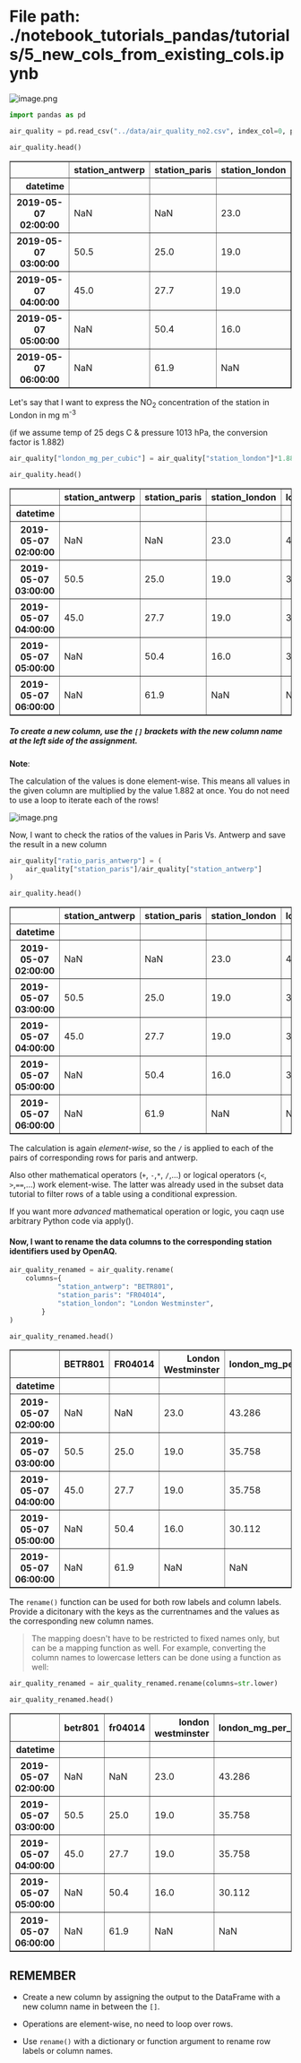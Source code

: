 # File path: ./notebook_tutorials_pandas/tutorials/5_new_cols_from_existing_cols.ipynb

![image.png](5_new_cols_from_existing_cols_files/54e5bc96-7270-4f04-9397-31d638f3acdc.png)


```python
import pandas as pd
```


```python
air_quality = pd.read_csv("../data/air_quality_no2.csv", index_col=0, parse_dates=True)

```


```python
air_quality.head()
```




<div>
<style scoped>
    .dataframe tbody tr th:only-of-type {
        vertical-align: middle;
    }

    .dataframe tbody tr th {
        vertical-align: top;
    }

    .dataframe thead th {
        text-align: right;
    }
</style>
<table border="1" class="dataframe">
  <thead>
    <tr style="text-align: right;">
      <th></th>
      <th>station_antwerp</th>
      <th>station_paris</th>
      <th>station_london</th>
    </tr>
    <tr>
      <th>datetime</th>
      <th></th>
      <th></th>
      <th></th>
    </tr>
  </thead>
  <tbody>
    <tr>
      <th>2019-05-07 02:00:00</th>
      <td>NaN</td>
      <td>NaN</td>
      <td>23.0</td>
    </tr>
    <tr>
      <th>2019-05-07 03:00:00</th>
      <td>50.5</td>
      <td>25.0</td>
      <td>19.0</td>
    </tr>
    <tr>
      <th>2019-05-07 04:00:00</th>
      <td>45.0</td>
      <td>27.7</td>
      <td>19.0</td>
    </tr>
    <tr>
      <th>2019-05-07 05:00:00</th>
      <td>NaN</td>
      <td>50.4</td>
      <td>16.0</td>
    </tr>
    <tr>
      <th>2019-05-07 06:00:00</th>
      <td>NaN</td>
      <td>61.9</td>
      <td>NaN</td>
    </tr>
  </tbody>
</table>
</div>



Let's say that I want to express the NO<sub>2</sub> concentration of the station in London in mg m<sup>-3<sup>

(if we assume temp of 25 degs C & pressure 1013 hPa, the conversion factor is 1.882)


```python
air_quality["london_mg_per_cubic"] = air_quality["station_london"]*1.882
```


```python
air_quality.head()
```




<div>
<style scoped>
    .dataframe tbody tr th:only-of-type {
        vertical-align: middle;
    }

    .dataframe tbody tr th {
        vertical-align: top;
    }

    .dataframe thead th {
        text-align: right;
    }
</style>
<table border="1" class="dataframe">
  <thead>
    <tr style="text-align: right;">
      <th></th>
      <th>station_antwerp</th>
      <th>station_paris</th>
      <th>station_london</th>
      <th>london_mg_per_cubic</th>
    </tr>
    <tr>
      <th>datetime</th>
      <th></th>
      <th></th>
      <th></th>
      <th></th>
    </tr>
  </thead>
  <tbody>
    <tr>
      <th>2019-05-07 02:00:00</th>
      <td>NaN</td>
      <td>NaN</td>
      <td>23.0</td>
      <td>43.286</td>
    </tr>
    <tr>
      <th>2019-05-07 03:00:00</th>
      <td>50.5</td>
      <td>25.0</td>
      <td>19.0</td>
      <td>35.758</td>
    </tr>
    <tr>
      <th>2019-05-07 04:00:00</th>
      <td>45.0</td>
      <td>27.7</td>
      <td>19.0</td>
      <td>35.758</td>
    </tr>
    <tr>
      <th>2019-05-07 05:00:00</th>
      <td>NaN</td>
      <td>50.4</td>
      <td>16.0</td>
      <td>30.112</td>
    </tr>
    <tr>
      <th>2019-05-07 06:00:00</th>
      <td>NaN</td>
      <td>61.9</td>
      <td>NaN</td>
      <td>NaN</td>
    </tr>
  </tbody>
</table>
</div>



##### To create a new column, use the `[]` brackets with the new column name at the left side of the assignment.

**Note**:

The calculation of the values is done element-wise. This means all values in the given column are multiplied by the value 1.882 at once. You do not need to use a loop to iterate each of the rows!

![image.png](5_new_cols_from_existing_cols_files/de4d4a7a-cf35-4cd1-a913-11fb4a4d2bbe.png)

Now, I want to check the ratios of the values in Paris Vs. Antwerp and save the result in a new column


```python
air_quality["ratio_paris_antwerp"] = (
    air_quality["station_paris"]/air_quality["station_antwerp"]
)
```


```python
air_quality.head()
```




<div>
<style scoped>
    .dataframe tbody tr th:only-of-type {
        vertical-align: middle;
    }

    .dataframe tbody tr th {
        vertical-align: top;
    }

    .dataframe thead th {
        text-align: right;
    }
</style>
<table border="1" class="dataframe">
  <thead>
    <tr style="text-align: right;">
      <th></th>
      <th>station_antwerp</th>
      <th>station_paris</th>
      <th>station_london</th>
      <th>london_mg_per_cubic</th>
      <th>ratio_paris_antwerp</th>
    </tr>
    <tr>
      <th>datetime</th>
      <th></th>
      <th></th>
      <th></th>
      <th></th>
      <th></th>
    </tr>
  </thead>
  <tbody>
    <tr>
      <th>2019-05-07 02:00:00</th>
      <td>NaN</td>
      <td>NaN</td>
      <td>23.0</td>
      <td>43.286</td>
      <td>NaN</td>
    </tr>
    <tr>
      <th>2019-05-07 03:00:00</th>
      <td>50.5</td>
      <td>25.0</td>
      <td>19.0</td>
      <td>35.758</td>
      <td>0.495050</td>
    </tr>
    <tr>
      <th>2019-05-07 04:00:00</th>
      <td>45.0</td>
      <td>27.7</td>
      <td>19.0</td>
      <td>35.758</td>
      <td>0.615556</td>
    </tr>
    <tr>
      <th>2019-05-07 05:00:00</th>
      <td>NaN</td>
      <td>50.4</td>
      <td>16.0</td>
      <td>30.112</td>
      <td>NaN</td>
    </tr>
    <tr>
      <th>2019-05-07 06:00:00</th>
      <td>NaN</td>
      <td>61.9</td>
      <td>NaN</td>
      <td>NaN</td>
      <td>NaN</td>
    </tr>
  </tbody>
</table>
</div>



The calculation is again *element-wise*, so the `/` is applied to each of the pairs of corresponding rows for paris and antwerp. 

Also other mathematical operators (`+`, `-`,`*`, `/`,…) or logical operators (`<`, `>`,`==`,…) work element-wise. The latter was already used in the subset data tutorial to filter rows of a table using a conditional expression.

If you want more *advanced* mathematical operation or logic, you caqn use arbitrary Python code via apply().

#### Now, I want to rename the data columns to the corresponding station identifiers used by OpenAQ.


```python
air_quality_renamed = air_quality.rename(
    columns={
            "station_antwerp": "BETR801",
            "station_paris": "FR04014",
            "station_london": "London Westminster",
        }
)
```


```python
air_quality_renamed.head()

```




<div>
<style scoped>
    .dataframe tbody tr th:only-of-type {
        vertical-align: middle;
    }

    .dataframe tbody tr th {
        vertical-align: top;
    }

    .dataframe thead th {
        text-align: right;
    }
</style>
<table border="1" class="dataframe">
  <thead>
    <tr style="text-align: right;">
      <th></th>
      <th>BETR801</th>
      <th>FR04014</th>
      <th>London Westminster</th>
      <th>london_mg_per_cubic</th>
      <th>ratio_paris_antwerp</th>
    </tr>
    <tr>
      <th>datetime</th>
      <th></th>
      <th></th>
      <th></th>
      <th></th>
      <th></th>
    </tr>
  </thead>
  <tbody>
    <tr>
      <th>2019-05-07 02:00:00</th>
      <td>NaN</td>
      <td>NaN</td>
      <td>23.0</td>
      <td>43.286</td>
      <td>NaN</td>
    </tr>
    <tr>
      <th>2019-05-07 03:00:00</th>
      <td>50.5</td>
      <td>25.0</td>
      <td>19.0</td>
      <td>35.758</td>
      <td>0.495050</td>
    </tr>
    <tr>
      <th>2019-05-07 04:00:00</th>
      <td>45.0</td>
      <td>27.7</td>
      <td>19.0</td>
      <td>35.758</td>
      <td>0.615556</td>
    </tr>
    <tr>
      <th>2019-05-07 05:00:00</th>
      <td>NaN</td>
      <td>50.4</td>
      <td>16.0</td>
      <td>30.112</td>
      <td>NaN</td>
    </tr>
    <tr>
      <th>2019-05-07 06:00:00</th>
      <td>NaN</td>
      <td>61.9</td>
      <td>NaN</td>
      <td>NaN</td>
      <td>NaN</td>
    </tr>
  </tbody>
</table>
</div>



The `rename()` function can be used for both row labels and column labels. Provide a dicitonary with the keys as the currentnames and the values as the corresponding new column names.
> The mapping doesn't have to be restricted to fixed names only, but can be a mapping function as well. For example, converting the column names to lowercase letters can be done using a function as well:


```python
air_quality_renamed = air_quality_renamed.rename(columns=str.lower)
```


```python
air_quality_renamed.head()
```




<div>
<style scoped>
    .dataframe tbody tr th:only-of-type {
        vertical-align: middle;
    }

    .dataframe tbody tr th {
        vertical-align: top;
    }

    .dataframe thead th {
        text-align: right;
    }
</style>
<table border="1" class="dataframe">
  <thead>
    <tr style="text-align: right;">
      <th></th>
      <th>betr801</th>
      <th>fr04014</th>
      <th>london westminster</th>
      <th>london_mg_per_cubic</th>
      <th>ratio_paris_antwerp</th>
    </tr>
    <tr>
      <th>datetime</th>
      <th></th>
      <th></th>
      <th></th>
      <th></th>
      <th></th>
    </tr>
  </thead>
  <tbody>
    <tr>
      <th>2019-05-07 02:00:00</th>
      <td>NaN</td>
      <td>NaN</td>
      <td>23.0</td>
      <td>43.286</td>
      <td>NaN</td>
    </tr>
    <tr>
      <th>2019-05-07 03:00:00</th>
      <td>50.5</td>
      <td>25.0</td>
      <td>19.0</td>
      <td>35.758</td>
      <td>0.495050</td>
    </tr>
    <tr>
      <th>2019-05-07 04:00:00</th>
      <td>45.0</td>
      <td>27.7</td>
      <td>19.0</td>
      <td>35.758</td>
      <td>0.615556</td>
    </tr>
    <tr>
      <th>2019-05-07 05:00:00</th>
      <td>NaN</td>
      <td>50.4</td>
      <td>16.0</td>
      <td>30.112</td>
      <td>NaN</td>
    </tr>
    <tr>
      <th>2019-05-07 06:00:00</th>
      <td>NaN</td>
      <td>61.9</td>
      <td>NaN</td>
      <td>NaN</td>
      <td>NaN</td>
    </tr>
  </tbody>
</table>
</div>



## REMEMBER
* Create a new column by assigning the output to the DataFrame with a new column name in between the `[]`.

* Operations are element-wise, no need to loop over rows.

* Use `rename()` with a dictionary or function argument to rename row labels or column names.


```python

```


```python

```
